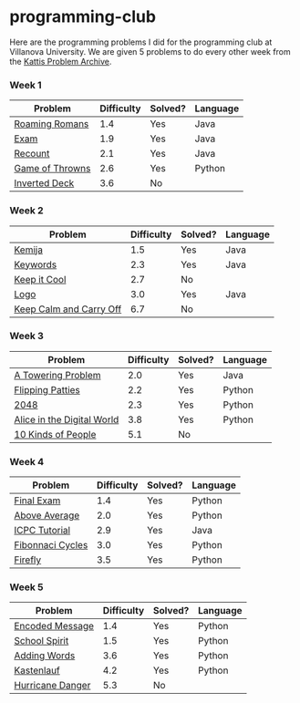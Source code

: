 # programming-club

Here are the programming problems I did for the programming club at Villanova University.
We are given 5 problems to do every other week from the [Kattis Problem Archive](https://open.kattis.com).

### Week 1
| Problem | Difficulty | Solved? | Language |
|---------|------------|---------|----------|
| [Roaming Romans](https://open.kattis.com/problems/romans) | 1.4 | Yes | Java |
| [Exam](https://open.kattis.com/problems/exam) | 1.9 | Yes | Java |
| [Recount](https://open.kattis.com/problems/recount) | 2.1 | Yes | Java |
| [Game of Throwns](https://open.kattis.com/problems/throwns) | 2.6 | Yes | Python |
| [Inverted Deck](https://open.kattis.com/problems/inverteddeck) | 3.6 | No | |

### Week 2
| Problem | Difficulty | Solved? | Language |
|---------|------------|---------|----------|
| [Kemija](https://open.kattis.com/problems/kemija08) | 1.5 | Yes | Java |
| [Keywords](https://open.kattis.com/problems/keywords) | 2.3 | Yes | Java |
| [Keep it Cool](https://open.kattis.com/problems/keepitcool) | 2.7 | No | |
| [Logo](https://open.kattis.com/problems/logo) | 3.0 | Yes | Java |
| [Keep Calm and Carry Off](https://open.kattis.com/problems/keepcalmandcarryoff) | 6.7 | No | |

### Week 3
| Problem | Difficulty | Solved? | Language |
|---------|------------|---------|----------|
| [A Towering Problem](https://open.kattis.com/problems/towering) | 2.0 | Yes | Java |
| [Flipping Patties](https://open.kattis.com/problems/flippingpatties) | 2.2 | Yes | Python |
| [2048](https://open.kattis.com/problems/2048) | 2.3 | Yes | Python |
| [Alice in the Digital World](https://open.kattis.com/problems/alicedigital) | 3.8 | Yes | Python |
| [10 Kinds of People](https://open.kattis.com/problems/10kindsofpeople) | 5.1 | No | |

### Week 4
| Problem | Difficulty | Solved? | Language |
|---------|------------|---------|----------|
| [Final Exam](https://open.kattis.com/problems/finalexam2) | 1.4 | Yes | Python |
| [Above Average](https://open.kattis.com/problems/aboveaverage) | 2.0 | Yes | Python |
| [ICPC Tutorial](https://open.kattis.com/problems/tutorial) | 2.9 | Yes | Java |
| [Fibonnaci Cycles](https://open.kattis.com/problems/fibonaccicycles) | 3.0 | Yes | Python |
| [Firefly](https://open.kattis.com/problems/firefly) | 3.5 | Yes | Python |

### Week 5
| Problem | Difficulty | Solved? | Language |
|---------|------------|---------|----------|
| [Encoded Message]() | 1.4 | Yes | Python |
| [School Spirit]() | 1.5 | Yes | Python |
| [Adding Words]() | 3.6 | Yes | Python |
| [Kastenlauf]() | 4.2 | Yes | Python |
| [Hurricane Danger]() | 5.3 | No | |
